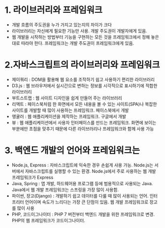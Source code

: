 # 1. 라이브러리와 프레임워크
- 개발 흐름의 주도권을 누가 가지고 있는지의 차이가 크다
- 라이브러리는 자신에게 필요한 기능만 사용. 개발 주도권이 개발자에게 있음.
- 웹 개발을 시작하는 방법부터 기능을 구현하는 모든 것을 프레임워크에서 정해 놓은 대로 따라야 한다. 프레임워크는 개발 주도권이 프레임워크에게 있음. 

# 2.자바스크립트의 라이브러리와 프레임워크
- 제이쿼리 : DOM을 활용해 웹 요소를 조작하기 쉽고 사용하기 편리한 라이브러리
- D3.js : 웹 브라우저에서 실시간으로 변하는 정보를 시각적으로 표시하기에 적합한 라이브러리
- 부트스트랩 : 웹 사이트 디자인을 쉽게 만들어 주는 라이브러리
- 리액트 : 페이스북처럼 한 화면에서 모든 내용을 볼 수 있는 사이트(SPA)나 복잡한 사이트를 개발할 때 많이 사용하는 프레임워크. 페이스북에서 개발
- 앵귤러 : 웹 애플리케이션을 제작하는 프레임워크. 구글에서 개발
- 뷰 : 웹 애플리케이션에서 사용자 인터페이스를 만드는 프레임워크. 화면에 보이는 부분에만 초점을 맞추기 때문에 다른 라이브러리나 프레임워크와 함께 사용 가능

# 3. 백엔드 개발의 언어와 프레임워크는
- Node.js, Express : 자바스크립트에 익숙한 경우 손쉽게 사용 가능. Node.js는 서버에서 자바스크립트를 실행할 수 있는 환경. Node.js에서 주로 사용하는 웹 개발 프레임워크가 Express
- Java, Spring : 앱 개발, 하드웨어용 프로그램 등에 범용적으로 사용되는 Java. Java에서 웹 개발 프레임워크는 스프링을 가장 많이 사용함.
- 파이썬, 장고(Django) : 개발하기 쉽고 데이터를 다룰 때 많이 사용되는 언어. 인터프리터 언어이며 속도가 느리다는 가장 큰 단점이 있음. 웹 개발 프레임워크로 장고를 많이 사용
- PHP, 코드이그나이터 : PHP 7 버전부터 백엔드 개발을 위한 프레임워크로 변경. PHP의 웹 프레임워크가 코드이그나이터.
